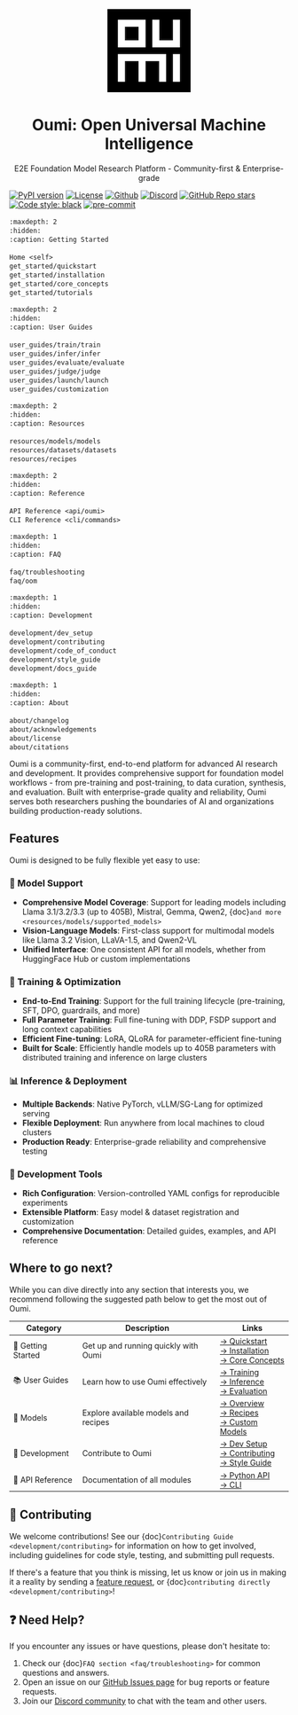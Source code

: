 <div align="center">
<img src="_static/logo/oumi_logo_dark.png" alt="Oumi Logo" width="150"/>

# Oumi: Open Universal Machine Intelligence

E2E Foundation Model Research Platform - Community-first & Enterprise-grade
</div>

[![PyPI version](https://badge.fury.io/py/oumi.svg)](https://badge.fury.io/py/oumi)
[![License](https://img.shields.io/badge/License-Apache%202.0-blue.svg)](https://opensource.org/licenses/Apache-2.0)
[![Github](https://img.shields.io/badge/Github-oumi-blue.svg)](https://github.com/oumi-ai/oumi)
[![Discord](https://img.shields.io/discord/1286348126797430814?label=Discord)](https://discord.gg/oumi)
[![GitHub Repo stars](https://img.shields.io/github/stars/oumi-ai/oumi)](https://github.com/oumi-ai/oumi)
[![Code style: black](https://img.shields.io/badge/code%20style-black-000000.svg)](https://github.com/psf/black)
[![pre-commit](https://img.shields.io/badge/pre--commit-enabled-brightgreen?logo=pre-commit)](https://github.com/pre-commit/pre-commit)


```{toctree}
:maxdepth: 2
:hidden:
:caption: Getting Started

Home <self>
get_started/quickstart
get_started/installation
get_started/core_concepts
get_started/tutorials
```

```{toctree}
:maxdepth: 2
:hidden:
:caption: User Guides

user_guides/train/train
user_guides/infer/infer
user_guides/evaluate/evaluate
user_guides/judge/judge
user_guides/launch/launch
user_guides/customization
```

```{toctree}
:maxdepth: 2
:hidden:
:caption: Resources

resources/models/models
resources/datasets/datasets
resources/recipes

```

```{toctree}
:maxdepth: 2
:hidden:
:caption: Reference

API Reference <api/oumi>
CLI Reference <cli/commands>
```

```{toctree}
:maxdepth: 1
:hidden:
:caption: FAQ

faq/troubleshooting
faq/oom
```

```{toctree}
:maxdepth: 1
:hidden:
:caption: Development

development/dev_setup
development/contributing
development/code_of_conduct
development/style_guide
development/docs_guide
```

```{toctree}
:maxdepth: 1
:hidden:
:caption: About

about/changelog
about/acknowledgements
about/license
about/citations
```

Oumi is a community-first, end-to-end platform for advanced AI research and development. It provides comprehensive support for foundation model workflows - from pre-training and post-training, to data curation, synthesis, and evaluation. Built with enterprise-grade quality and reliability, Oumi serves both researchers pushing the boundaries of AI and organizations building production-ready solutions.

## Features

Oumi is designed to be fully flexible yet easy to use:

### 🤖 Model Support

- **Comprehensive Model Coverage**: Support for leading models including Llama 3.1/3.2/3.3 (up to 405B), Mistral, Gemma, Qwen2, {doc}`and more <resources/models/supported_models>`
- **Vision-Language Models**: First-class support for multimodal models like Llama 3.2 Vision, LLaVA-1.5, and Qwen2-VL
- **Unified Interface**: One consistent API for all models, whether from HuggingFace Hub or custom implementations

### 🚀 Training & Optimization

- **End-to-End Training**: Support for the full training lifecycle (pre-training, SFT, DPO, guardrails, and more)
- **Full Parameter Training**: Full fine-tuning with DDP, FSDP support and long context capabilities
- **Efficient Fine-tuning**: LoRA, QLoRA for parameter-efficient fine-tuning
- **Built for Scale**: Efficiently handle models up to 405B parameters with distributed training and inference on large clusters

### 📊 Inference & Deployment

- **Multiple Backends**: Native PyTorch, vLLM/SG-Lang for optimized serving
- **Flexible Deployment**: Run anywhere from local machines to cloud clusters
- **Production Ready**: Enterprise-grade reliability and comprehensive testing

### 🔧 Development Tools

- **Rich Configuration**: Version-controlled YAML configs for reproducible experiments
- **Extensible Platform**: Easy model & dataset registration and customization
- **Comprehensive Documentation**: Detailed guides, examples, and API reference

## Where to go next?

While you can dive directly into any section that interests you, we recommend following the suggested path below to get the most out of Oumi.

| Category | Description | Links |
|----------|-------------|-------|
| 🚀 Getting Started | Get up and running quickly with Oumi | [→ Quickstart](get_started/quickstart)<br>[→ Installation](get_started/installation)<br>[→ Core Concepts](get_started/core_concepts) |
| 📚 User Guides | Learn how to use Oumi effectively | [→ Training](user_guides/train/train)<br>[→ Inference](user_guides/infer/infer)<br>[→ Evaluation](user_guides/evaluate/evaluate) |
| 🤖 Models | Explore available models and recipes | [→ Overview](resources/models/models)<br>[→ Recipes](resources/recipes)<br>[→ Custom Models](resources/models/custom_models) |
| 🔧 Development | Contribute to Oumi | [→ Dev Setup](development/dev_setup)<br>[→ Contributing](development/contributing)<br>[→ Style Guide](development/style_guide) |
| 📖 API Reference | Documentation of all modules | [→ Python API](api/oumi)<br>[→ CLI](cli/commands) |

## 🔗 Contributing

We welcome contributions! See our {doc}`Contributing Guide <development/contributing>` for information on how to get involved, including guidelines for code style, testing, and submitting pull requests.

If there's a feature that you think is missing, let us know or join us in making it a reality by sending a [feature request](https://github.com/oumi-ai/oumi/issues/new?assignees=&labels=Enhancement&projects=&template=feature-request.yaml&title=%5BFeature%5D%3A+), or {doc}`contributing directly <development/contributing>`!

## ❓ Need Help?

If you encounter any issues or have questions, please don't hesitate to:

1. Check our {doc}`FAQ section <faq/troubleshooting>` for common questions and answers.
2. Open an issue on our [GitHub Issues page](https://github.com/oumi-ai/oumi/issues) for bug reports or feature requests.
3. Join our [Discord community](https://discord.gg/oumi) to chat with the team and other users.
